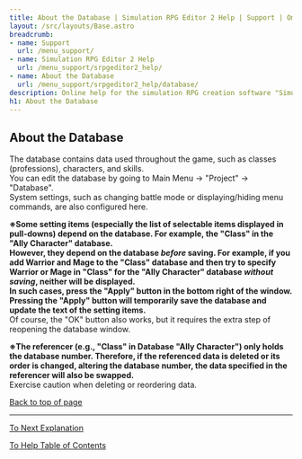 ```yaml
---
title: About the Database | Simulation RPG Editor 2 Help | Support | Omoshiro Game Shrine
layout: /src/layouts/Base.astro
breadcrumb:
- name: Support
  url: /menu_support/
- name: Simulation RPG Editor 2 Help
  url: /menu_support/srpgeditor2_help/
- name: About the Database
  url: /menu_support/srpgeditor2_help/database/
description: Online help for the simulation RPG creation software "Simulation RPG Editor 2". "About the Database".
h1: About the Database
---
```


<a name="TOP"></a>

## About the Database

The database contains data used throughout the game, such as classes (professions), characters, and skills.  
You can edit the database by going to Main Menu -> "Project" -> "Database".  
System settings, such as changing battle mode or displaying/hiding menu commands, are also configured here.  

**※Some setting items (especially the list of selectable items displayed in pull-downs) depend on the database. For example, the "Class" in the "Ally Character" database.**  
**However, they depend on the database *before* saving. For example, if you add Warrior and Mage to the "Class" database and then try to specify Warrior or Mage in "Class" for the "Ally Character" database *without saving*, neither will be displayed.**  
**In such cases, press the "Apply" button in the bottom right of the window. Pressing the "Apply" button will temporarily save the database and update the text of the setting items.**  
Of course, the "OK" button also works, but it requires the extra step of reopening the database window.  

**※The referencer (e.g., "Class" in Database "Ally Character") only holds the database number. Therefore, if the referenced data is deleted or its order is changed, altering the database number, the data specified in the referencer will also be swapped.**  
Exercise caution when deleting or reordering data.  

[Back to top of page](#TOP)

---

  

[To Next Explanation](../db_class/)

[To Help Table of Contents](../)